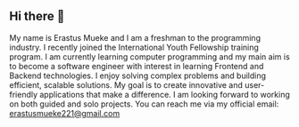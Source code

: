 ## Hi there 👋
My name is Erastus Mueke and I am a freshman to the programming industry. 
I recently joined the International Youth Fellowship training program.
I am currently learning computer programming and my main aim is to become a software engineer with interest in learning Frontend and Backend technologies.
I enjoy solving complex problems and building efficient, scalable solutions.
My goal is to create innovative and user-friendly applications that make a difference.
I am looking forward to working on both guided and solo projects.
You can reach me via my official email: erastusmueke221@gmail.com
